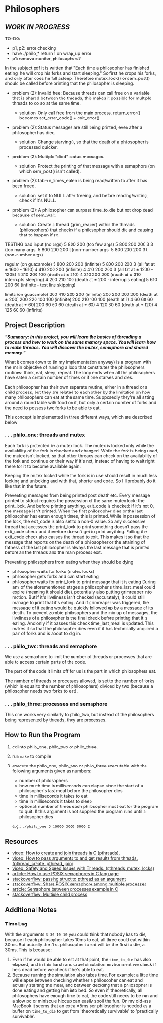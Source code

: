 # Philosophers
## ***WORK IN PROGRESS***

TO-DO:
- p1, p2: error checking
- have ./philo_* return 1 on wrap_up error
- p1: remove monitor_philosophers?

In the subject pdf it is written that "Each time a philosopher has finished eating, he will drop his forks and start sleeping." So first he drops his forks, and only after does he fall asleep. Therefore mutex_lock() or sem_post() should be called before printing that the philosopher is sleeping.

- problem (2): Invalid free: Because threads can call free on a variable that is shared between the threads, this makes it possible for multiple threads to do so at the same time.
	- solution: Only call free from the main process. return_error() becomes set_error_code() + exit_error()

- problem (2): Status messages are still being printed, even after a philosopher has died.
	- solution: Change starving(), so that the death of a philosopher is processed quicker.

- problem (2): Multiple "died" status messages.
	- solution: Protect the printing of that message with a semaphore (on which sem_post() isn't called).

- problem (2): tab->n_times_eaten is being read/written to after it has been freed.
	- solution: set it to NULL after freeing, and before reading/writing, check if it's NULL.

- problem (2): A philosopher can surpass time_to_die but not drop dead because of sem_wait.
	- solution: Create a thread (grim_reaper) within the threads (philosophers) that checks if a philosopher should die and causing that to happen if so.

TESTING
bad input
(no args)
5 800 200 (too few args)
5 800 200 200 3 3 (too many args)
5 800 200 200 t (non-number args)
5 800 200 200 3 t (non-number args)

regular (on guacamole)
5 800 200 200 (infinite)
5 800 200 200 3 (all fat at ± 1600 - 1610)
4 410 200 200 (infinite)
4 410 200 200 3 (all fat at ± 1200 - 1205)
4 310 200 100 (death at ± 310)
4 310 200 200 (death at ± 310 - interrupts sleeping)
4 200 210 100 (death at ± 200 - interrupts eating)
5 610 200 60 (infinite - test line skipping)

limits (on guacamole)
200 410 200 200 (infinite)
200 200 200 200 (death at ± 200)
200 220 100 100 (infinite)
200 210 100 100 (death at ?)
4 60 60 60 (death at ± 60)
200 60 60 60 (death at ± 60)
4 120 60 60 (death at ± 120)
4 125 60 60 (infinite)

## Project Description

***"Summary:  In this project, you will learn the basics of threading a process and how to work on the same memory space. You will learn how to make threads. You will discover the mutex, semaphore and shared memory."***

What it comes down to (in my implementation anyway) is a program with the main objective of running a loop that constitutes the philosophers' routines: think, eat, sleep, repeat. The loop ends when all the philosophers have eaten a certain number of times or if one starves and dies.

Each philosopher has their own separate routine, either in a thread or a child process, but they are related to each other by the limitation on how many philosophers can eat at the same time. Supposedly they're all sitting around a round table with food on it, but only a certain number of forks and the need to possess two forks to be able to eat.

This concept is implemented in three different ways, which are described below:

### . . . **philo_one: threads and mutex**

Each fork is protected by a mutex lock. The mutex is locked only while the availability of the fork is checked and changed. While the fork is being used, the mutex isn't locked, so that other threads can check on the availability of the fork and continue on their way if it's not, instead of having to wait right there for it to become available again.

Keeping the mutex locked while the fork is in use should result in much less locking and unlocking and with that, shorter and code. So I'll probably do it like that in the future.

Preventing messages from being printed post death etc.
Every message printed to stdout requires the possession of the same mutex lock: the print_lock. 
And before printing anything, exit_code is checked: if it's not 0, the message isn't printed. 
When the first philosopher dies or the last philosopher has eaten enough times, this is printed. While in possession of the lock, the exit_code is also set to a non-0 value. So any successive thread that accesses the print_lock to print something doesn't pass the exit_code check and therefore doesn't get to print anything. Failing the exit_code check also causes the thread to exit.
This makes it so that the message that reports on the death of a philosopher or the attaining of fatness of the last philosopher is always the last message that is printed before all the threads and the main process exit.

Preventing philosophers from eating when they should be dying
- philosopher waits for forks (mutex locks)
- philosopher gets forks and can start eating
- philosopher waits for print_lock to print message that it is eating
During any of the aforementioned stages a philosopher's time_last_meal could expire (meaning it should die), potentially also putting grimreaper into motion. But if it's liveliness isn't checked (accurately), it could still manage to print that it's eating. And if grimreaper was triggered, the message of it eating would be quickly followed up by a message of its death.
To prevent zombie philosophers and the mix up of messages, the liveliness of a philosopher is the final check before printing that it is eating. And only if it passes this check time_last_meal is updated.
This makes it so that the philosopher dies even if it has technically acquired a pair of forks and is about to dig in.


### . . . **philo_two: threads and semaphore**

We use a semaphore to limit the number of threads or processes that are able to access certain parts of the code.

The part of the code it limits off for us is the part in which philosophers eat.

The number of threads or processes allowed, is set to the number of forks (which is equal to the number of philosophers) divided by two (because a philosopher needs two forks to eat).

### . . . **philo_three: processes and semaphore**

This one works very similarly to philo_two, but instead of the philosophers being represented by threads, they are processes.

## How to Run the Program

1. cd into philo_one, philo_two or philo_three.
2. run `make` to compile
3. execute the philo_one, philo_two or philo_three executable with the following arguments given as numbers:
	- number of philosophers
	- how much time in milliseconds can elapse since the start of a philosopher's last meal before the philosopher dies
	- time in milliseconds it takes to eat
	- time in milliseconds it takes to sleep
	- optional: number of times each philosopher must eat for the program to quit. If this argument is not supplied the program runs until a philosopher dies
	
	e.g.: `./philo_one 3 16000 3000 8000 2`

## Resources
- [video: How to create and join threads in C (pthreads).](https://www.youtube.com/watch?v=uA8X5zNOGw8&list=PL9IEJIKnBJjFZxuqyJ9JqVYmuFZHr7CFM)
- [video: How to pass arguments to and get results from threads. (pthread_create, pthread_join)](https://www.youtube.com/watch?v=It0OFCbbTJE&list=PL9IEJIKnBJjFZxuqyJ9JqVYmuFZHr7CFM&index=2)
- [video: Safety and Speed Issues with Threads. (pthreads, mutex, locks)](https://www.youtube.com/watch?v=9axu8CUvOKY&list=PL9IEJIKnBJjFZxuqyJ9JqVYmuFZHr7CFM&index=3)
- [article: How to use POSIX semaphores in C language](https://www.geeksforgeeks.org/use-posix-semaphores-c/#:~:text=To%20lock%20a%20semaphore%20or,int%20sem_post(sem_t%20*sem)%3B)
- [stackoverflow: passing struct to pthread as an argument](https://stackoverflow.com/questions/20196121/passing-struct-to-pthread-as-an-argument)
- [stackoverflow: Share POSIX semaphore among multiple processes](https://stackoverflow.com/questions/32205396/share-posix-semaphore-among-multiple-processes)
- [article: Semaphore between processes example in C](http://www.vishalchovatiya.com/semaphore-between-processes-example-in-c/)
- [stackoverflow: Multiple child process](https://stackoverflow.com/questions/876605/multiple-child-process)

## Additional Notes

### Time Lag
With the arguments `3 30 10 10` you could think that nobody has to die, because if each philosopher takes 10ms to eat, all three could eat within 30ms. But actually the first philosopher to eat will be the first to die, at 30ms. This is because:
1. Even if he would be able to eat at that point, the `time_to_die` has also elapsed, and in this harsh and cruel simulation environment we check if he's dead before we check if he's able to eat.
2. Because running the simulation also takes time. For example: a little time will elapse between checking whether a philosopher can eat and actually starting the meal, and between deciding that a philosopher is done eating and getting him into bed. 
So even if, theoretically, all philosophers have enough time to eat, the code still needs to be run and a slow pc or miniscule hiccup can easily spoil the fun.
On my old-ass MacBook it seems that an extra ±5ms per philosopher is needed as a buffer on `time_to_die` to get from 'theoretically survivable' to 'practically survivable'.
